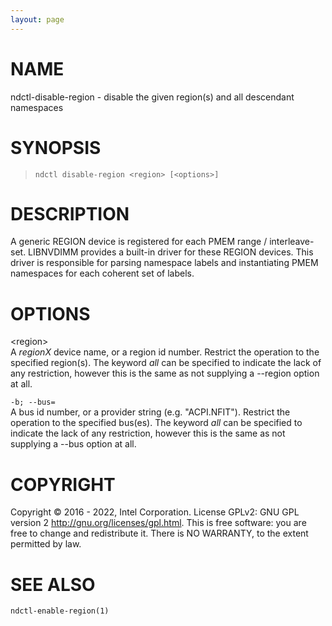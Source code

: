```yaml
---
layout: page
---
```


# NAME

ndctl-disable-region - disable the given region(s) and all descendant
namespaces

# SYNOPSIS

>     ndctl disable-region <region> [<options>]

# DESCRIPTION

A generic REGION device is registered for each PMEM range /
interleave-set. LIBNVDIMM provides a built-in driver for these REGION
devices. This driver is responsible for parsing namespace labels and
instantiating PMEM namespaces for each coherent set of labels.

# OPTIONS

\<region\>  
A *regionX* device name, or a region id number. Restrict the operation
to the specified region(s). The keyword *all* can be specified to
indicate the lack of any restriction, however this is the same as not
supplying a --region option at all.

`-b; --bus=`  
A bus id number, or a provider string (e.g. "ACPI.NFIT"). Restrict the
operation to the specified bus(es). The keyword *all* can be specified
to indicate the lack of any restriction, however this is the same as not
supplying a --bus option at all.

# COPYRIGHT

Copyright © 2016 - 2022, Intel Corporation. License GPLv2: GNU GPL
version 2 <http://gnu.org/licenses/gpl.html>. This is free software: you
are free to change and redistribute it. There is NO WARRANTY, to the
extent permitted by law.

# SEE ALSO

`ndctl-enable-region(1)`
